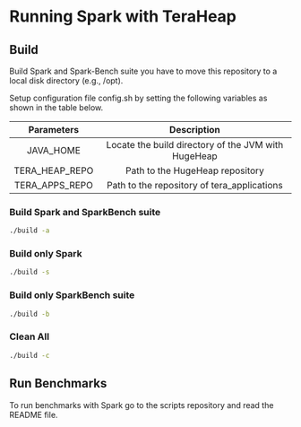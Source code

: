 # Running Spark with TeraHeap

## Build
Build Spark and Spark-Bench suite you have to move this
repository to a local disk directory (e.g., /opt).

Setup configuration file config.sh by setting the following variables
as shown in the table below.

| **Parameters** 	|                   **Description**                   	|
|:--------------:	|:---------------------------------------------------:	|
| JAVA_HOME      	| Locate the build directory of the JVM with HugeHeap 	|
| TERA_HEAP_REPO 	| Path to the HugeHeap repository                     	|
| TERA_APPS_REPO 	| Path to the repository of tera_applications         	|

### Build Spark and SparkBench suite
```sh
./build -a
```
### Build only Spark
```sh
./build -s
```
### Build only SparkBench suite
```sh
./build -b
```
### Clean All
```sh
./build -c

```
## Run Benchmarks
To run benchmarks with Spark go to the scripts repository and read the
README file. 
